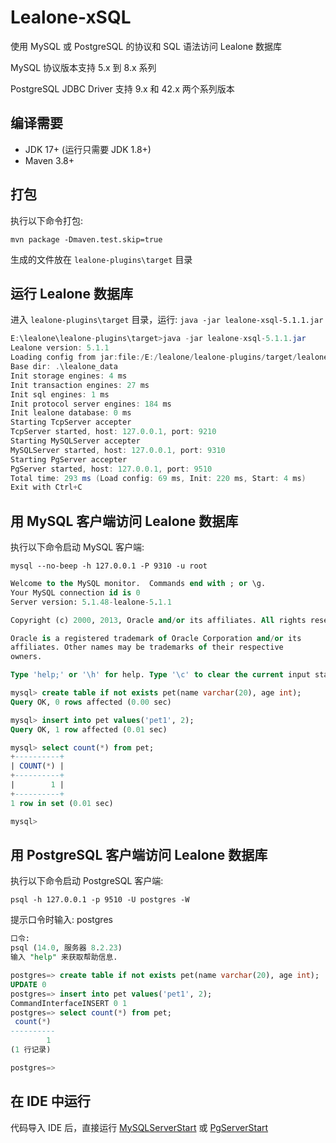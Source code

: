 # Lealone-xSQL

使用 MySQL 或 PostgreSQL 的协议和 SQL 语法访问 Lealone 数据库

MySQL 协议版本支持 5.x 到 8.x 系列

PostgreSQL JDBC Driver 支持 9.x 和 42.x 两个系列版本


## 编译需要

* JDK 17+ (运行只需要 JDK 1.8+)
* Maven 3.8+


## 打包

执行以下命令打包:

`mvn package -Dmaven.test.skip=true`

生成的文件放在 `lealone-plugins\target` 目录


## 运行 Lealone 数据库

进入 `lealone-plugins\target` 目录，运行: `java -jar lealone-xsql-5.1.1.jar`

```java
E:\lealone\lealone-plugins\target>java -jar lealone-xsql-5.1.1.jar
Lealone version: 5.1.1
Loading config from jar:file:/E:/lealone/lealone-plugins/target/lealone-xsql-5.1.1.jar!/lealone.yaml
Base dir: .\lealone_data
Init storage engines: 4 ms
Init transaction engines: 27 ms
Init sql engines: 1 ms
Init protocol server engines: 184 ms
Init lealone database: 0 ms
Starting TcpServer accepter
TcpServer started, host: 127.0.0.1, port: 9210
Starting MySQLServer accepter
MySQLServer started, host: 127.0.0.1, port: 9310
Starting PgServer accepter
PgServer started, host: 127.0.0.1, port: 9510
Total time: 293 ms (Load config: 69 ms, Init: 220 ms, Start: 4 ms)
Exit with Ctrl+C
```

## 用 MySQL 客户端访问 Lealone 数据库

执行以下命令启动 MySQL 客户端:

`mysql --no-beep -h 127.0.0.1 -P 9310 -u root`

```sql
Welcome to the MySQL monitor.  Commands end with ; or \g.
Your MySQL connection id is 0
Server version: 5.1.48-lealone-5.1.1

Copyright (c) 2000, 2013, Oracle and/or its affiliates. All rights reserved.

Oracle is a registered trademark of Oracle Corporation and/or its
affiliates. Other names may be trademarks of their respective
owners.

Type 'help;' or '\h' for help. Type '\c' to clear the current input statement.

mysql> create table if not exists pet(name varchar(20), age int);
Query OK, 0 rows affected (0.00 sec)

mysql> insert into pet values('pet1', 2);
Query OK, 1 row affected (0.01 sec)

mysql> select count(*) from pet;
+----------+
| COUNT(*) |
+----------+
|        1 |
+----------+
1 row in set (0.01 sec)

mysql>
```


## 用 PostgreSQL 客户端访问 Lealone 数据库

执行以下命令启动 PostgreSQL 客户端:

`psql -h 127.0.0.1 -p 9510 -U postgres -W`

提示口令时输入: postgres

```sql
口令:
psql (14.0, 服务器 8.2.23)
输入 "help" 来获取帮助信息.

postgres=> create table if not exists pet(name varchar(20), age int);
UPDATE 0
postgres=> insert into pet values('pet1', 2);
CommandInterfaceINSERT 0 1
postgres=> select count(*) from pet;
 count(*)
----------
        1
(1 行记录)

postgres=>
```


## 在 IDE 中运行

代码导入 IDE 后，直接运行 [MySQLServerStart](https://github.com/lealone/Lealone-Plugins/blob/master/xsql/mysql/src/test/java/org/lealone/plugins/mysql/MySQLServerStart.java) 或 [PgServerStart](https://github.com/lealone/Lealone-Plugins/blob/master/xsql/postgresql/src/test/java/org/lealone/plugins/postgresql/PgServerStart.java) 

